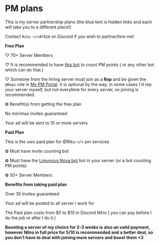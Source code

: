 # PM plans
This is my server partnership plans (the blue text is hidden links and each will take you to a different place!)

Contact `Riku </>#7028` on Discord if you wish to partner/hire me!


**__Free Plan__**

♡ 70+ Server Members

♡ It is recommended to have [this bot](https://discord.com/api/oauth2/authorize?client_id=711428816127393844&permissions=122272738390&scope=bot%20applications.commands) to count PM points ( or any other bot which can do that.)

♡ Someone from the hiring server must join as a **Rep** and be given the `@Reps` role in [My PM Portal](https://discord.gg/XvM4VwJvXa). It is optional by the way, in some cases I'd rep your server myself, but not everytime for every server, so joining is recommended.

✿ Benefit(s) from getting the free plan

No min/max invites guaranteed

Your ad will be sent to 10 or more servers

**__Paid Plan__**

This is the uwu paid plan for @Riku </> pm services

✿ Must have invite counting bot

✿ Must have the [Limunous Nova bot](https://discord.com/api/oauth2/authorize?client_id=711428816127393844&permissions=122272738390&scope=bot%20applications.commands) bot in your server (or a bot counting PM points) 

✿ 50+ Server Members

**__Benefits from taking paid plan__**

Over 35 Invites guaranteed

Your ad will be posted to all server I work for

The Paid plan costs from $5 to $10 in Discord Nitro ( you can pay before I do the job or after I do it.) 

**Boosting a server of my choice for 2-3 weeks is also an valid payment, however Nitro in full price for $5/$10 is recommended and a better deal, so you don't have to deal with joining more servers and boost them <3**
